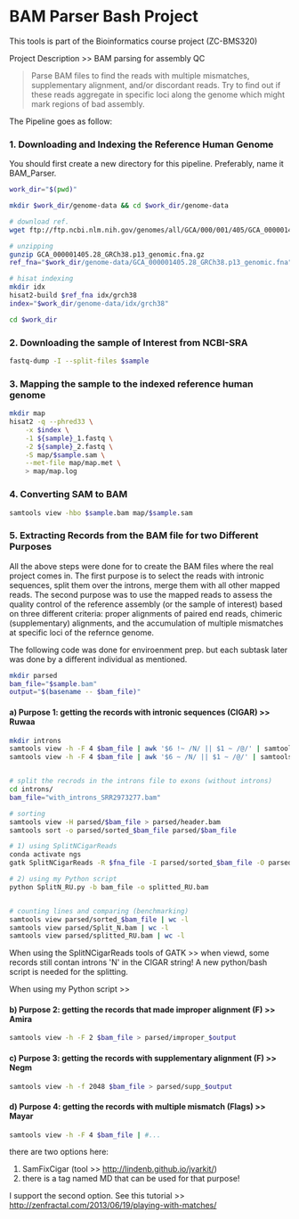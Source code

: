 # BAM Parser Bash Project

This tools is part of the Bioinformatics course project (ZC-BMS320)

Project Description >>  BAM parsing for assembly QC
>Parse BAM files to find the reads with multiple mismatches, supplementary alignment, and/or discordant reads. Try to find out if these reads aggregate in specific loci along the genome which might mark regions of bad assembly.

The Pipeline goes as follow:

### 1. Downloading and Indexing the Reference Human Genome
You should first create a new directory for this pipeline. Preferably, name it BAM_Parser.
```bash
work_dir="$(pwd)"

mkdir $work_dir/genome-data && cd $work_dir/genome-data

# download ref.
wget ftp://ftp.ncbi.nlm.nih.gov/genomes/all/GCA/000/001/405/GCA_000001405.28_GRCh38.p13/GCA_000001405.28_GRCh38.p13_genomic.fna.gz

# unzipping
gunzip GCA_000001405.28_GRCh38.p13_genomic.fna.gz
ref_fna="$work_dir/genome-data/GCA_000001405.28_GRCh38.p13_genomic.fna"

# hisat indexing
mkdir idx
hisat2-build $ref_fna idx/grch38
index="$work_dir/genome-data/idx/grch38"

cd $work_dir
```

### 2. Downloading the sample of Interest from NCBI-SRA
```bash
fastq-dump -I --split-files $sample
```

### 3. Mapping the sample to the indexed reference human genome
```bash
mkdir map
hisat2 -q --phred33 \
	-x $index \
	-1 ${sample}_1.fastq \
	-2 ${sample}_2.fastq \
	-S map/$sample.sam \
	--met-file map/map.met \
	> map/map.log
```

### 4. Converting SAM to BAM
```bash
samtools view -hbo $sample.bam map/$sample.sam 
```

### 5. Extracting Records from the BAM file for two Different Purposes
All the above steps were done for to create the BAM files where the real project comes in. 
The first purpose is to select the reads with intronic sequences, split them over the introns, merge them with all other mapped reads. 
The second purpose was to use the mapped reads to assess the quality control of the reference assembly (or the sample of interest) based on three different criteria: proper alignments of paired end reads, chimeric (supplementary) alignments, and the accumulation of multiple mismatches at specific loci of the refernce genome.

The following code was done for enviroenment prep. but each subtask later was done by a different individual as mentioned.

```bash
mkdir parsed
bam_file="$sample.bam"
output="$(basename -- $bam_file)"
```

#### a) Purpose 1: getting the records with intronic sequences (CIGAR)  >> Ruwaa
```bash
mkdir introns
samtools view -h -F 4 $bam_file | awk '$6 !~ /N/ || $1 ~ /@/' | samtools view -b > introns/without_introns_$output
samtools view -h -F 4 $bam_file | awk '$6 ~ /N/ || $1 ~ /@/' | samtools view -b > introns/with_introns_$output


# split the recrods in the introns file to exons (without introns)
cd introns/
bam_file="with_introns_SRR2973277.bam"

# sorting
samtools view -H parsed/$bam_file > parsed/header.bam
samtools sort -o parsed/sorted_$bam_file parsed/$bam_file

# 1) using SplitNCigarReads
conda activate ngs
gatk SplitNCigarReads -R $fna_file -I parsed/sorted_$bam_file -O parsed/Split_N.bam

# 2) using my Python script
python SplitN_RU.py -b bam_file -o splitted_RU.bam


# counting lines and comparing (benchmarking)
samtools view parsed/sorted_$bam_file | wc -l
samtools view parsed/Split_N.bam | wc -l
samtools view parsed/splitted_RU.bam | wc -l

```
When using the SplitNCigarReads tools of GATK >> when viewd, some records still contan introns 'N' in the CIGAR string! A new python/bash script is needed for the splitting.

When using my Python script >> 


#### b) Purpose 2: getting the records that made improper alignment (F)  >> Amira
```bash
samtools view -h -F 2 $bam_file > parsed/improper_$output
```

#### c) Purpose 3: getting the records with supplementary alignment (F)  >> Negm
```bash
samtools view -h -f 2048 $bam_file > parsed/supp_$output
```

#### d) Purpose 4: getting the records with multiple mismatch (Flags)  >> Mayar
```bash
samtools view -h -F 4 $bam_file | #...
```
there are two options here:
 1. SamFixCigar (tool >> http://lindenb.github.io/jvarkit/)
 2. there is a tag named MD that can be used for that purpose!
 
 I support the second option. See this tutorial >> http://zenfractal.com/2013/06/19/playing-with-matches/

